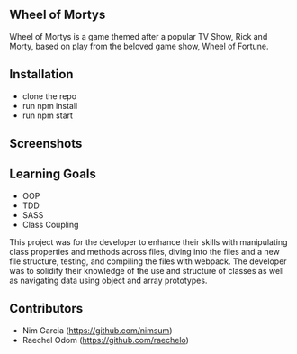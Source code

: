 ## Wheel of Mortys

Wheel of Mortys is a game themed after a popular TV Show, Rick and Morty, based on play from the beloved game show, Wheel of Fortune.

## Installation

 - clone the repo
 - run npm install
 - run npm start

## Screenshots

## Learning Goals
 - OOP
 - TDD
 - SASS
 - Class Coupling

This project was for the developer to enhance their skills with manipulating class properties and methods across files, diving into the files and a new file structure, testing, and compiling the files with webpack. The developer was to solidify their knowledge of the use and structure of classes as well as navigating data using object and array prototypes.

## Contributors
- Nim Garcia (https://github.com/nimsum)
- Raechel Odom (https://github.com/raechelo)
